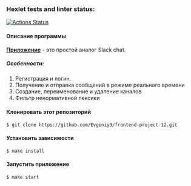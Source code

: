 ### Hexlet tests and linter status:
[![Actions Status](https://github.com/Evgeniy3/frontend-project-12/workflows/hexlet-check/badge.svg)](https://github.com/Evgeniy3/frontend-project-12/actions)

#### Описание программы

[**Приложение**](https://frontend-project-12-production-f504.up.railway.app/login ) - это простой аналог Slack chat.
##### Особенности:
 1. Регистрация и логин.
 2. Получение и отправка сообщений в режиме реального времени
 3. Создание, переименование и удаление каналов 
 4. Фильтр ненормативной лексики

#### Клонировать этот репозиторий

````
$ git clone https://github.com/Evgeniy3/frontend-project-12.git
````
#### Установить зависимости 

````
$ make install
````
#### Запустить приложение

````
$ make start
````

